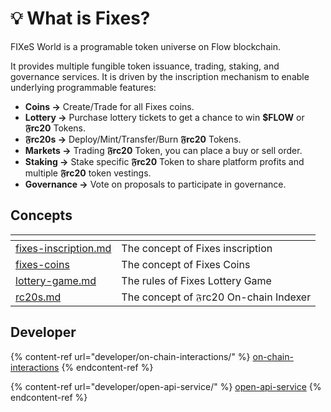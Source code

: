 # 💡 What is Fixes?

FIXeS World is a programable token universe on Flow blockchain.&#x20;

It provides multiple fungible token issuance, trading, staking, and governance services. It is driven by the inscription mechanism to enable underlying programmable features:

* **Coins ->** Create/Trade for all Fixes coins.
* **Lottery ->** Purchase lottery tickets to get a chance to win **$FLOW** or  **𝔉rc20** Tokens.
* **𝔉rc20s ->** Deploy/Mint/Transfer/Burn **𝔉rc20** Tokens.
* **Markets ->** Trading **𝔉rc20** Token, you can place a buy or sell order.
* **Staking ->** Stake specific **𝔉rc20** Token to share platform profits and multiple **𝔉rc20** token vestings.
* **Governance ->** Vote on proposals to participate in governance.

## Concepts

<table data-card-size="large" data-column-title-hidden data-view="cards"><thead><tr><th data-card-target data-type="content-ref"></th><th></th></tr></thead><tbody><tr><td><a href="concepts/fixes-inscription.md">fixes-inscription.md</a></td><td>The concept of Fixes inscription</td></tr><tr><td><a href="concepts/fixes-coins/">fixes-coins</a></td><td>The concept of Fixes Coins</td></tr><tr><td><a href="concepts/lottery-game.md">lottery-game.md</a></td><td>The rules of Fixes Lottery Game</td></tr><tr><td><a href="concepts/rc20s.md">rc20s.md</a></td><td>The concept of 𝔉rc20 On-chain Indexer</td></tr></tbody></table>

## Developer

{% content-ref url="developer/on-chain-interactions/" %}
[on-chain-interactions](developer/on-chain-interactions/)
{% endcontent-ref %}

{% content-ref url="developer/open-api-service/" %}
[open-api-service](developer/open-api-service/)
{% endcontent-ref %}

